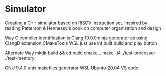# Simulator
Creating a C++ simulator based on RISCV instruction set. Inspired by reading Patterson &amp; Hennessy's book on computer organization and design

Way
C compiler identification is Clang 10.0.0
ninja generator
as using ClangD extension
CMakeTools
WSL
just use int built build and play button

Alternate Way
mkdir build && cd build
cmake ..
make -j4
./test-processor
./test-memory

GNU 9.4.0
unix makefiles generator
WSL:Ubuntu-20.04 VS code
